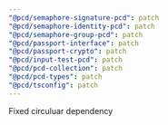 ```yaml
---
"@pcd/semaphore-signature-pcd": patch
"@pcd/semaphore-identity-pcd": patch
"@pcd/semaphore-group-pcd": patch
"@pcd/passport-interface": patch
"@pcd/passport-crypto": patch
"@pcd/input-test-pcd": patch
"@pcd/pcd-collection": patch
"@pcd/pcd-types": patch
"@pcd/tsconfig": patch
---
```


Fixed circuluar dependency
